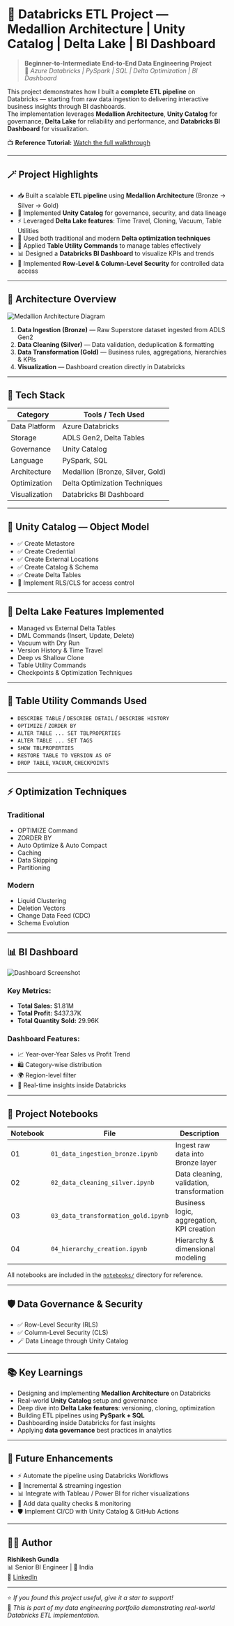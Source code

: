 # 🚀 Databricks ETL Project — Medallion Architecture | Unity Catalog | Delta Lake | BI Dashboard

> **Beginner-to-Intermediate End-to-End Data Engineering Project**  
> 🧠 *Azure Databricks | PySpark | SQL | Delta Optimization | BI Dashboard*

This project demonstrates how I built a **complete ETL pipeline** on Databricks — starting from raw data ingestion to delivering interactive business insights through BI dashboards.  
The implementation leverages **Medallion Architecture**, **Unity Catalog** for governance, **Delta Lake** for reliability and performance, and **Databricks BI Dashboard** for visualization.

📺 **Reference Tutorial:** [Watch the full walkthrough](https://youtu.be/hUTDVTuZO60?si=yoJuF7wgkG3BTLUv)

---

## 🪄 Project Highlights

- 📥 Built a scalable **ETL pipeline** using **Medallion Architecture** (Bronze → Silver → Gold)  
- 🧭 Implemented **Unity Catalog** for governance, security, and data lineage  
- ⚡ Leveraged **Delta Lake features**: Time Travel, Cloning, Vacuum, Table Utilities  
- 🧰 Used both traditional and modern **Delta optimization techniques**  
- 🧾 Applied **Table Utility Commands** to manage tables effectively  
- 📊 Designed a **Databricks BI Dashboard** to visualize KPIs and trends  
- 🔐 Implemented **Row-Level & Column-Level Security** for controlled data access

---

## 🧭 Architecture Overview

![Medallion Architecture Diagram](./assets/medallion_architecture_diagram.png)

1. **Data Ingestion (Bronze)** — Raw Superstore dataset ingested from ADLS Gen2  
2. **Data Cleaning (Silver)** — Data validation, deduplication & formatting  
3. **Data Transformation (Gold)** — Business rules, aggregations, hierarchies & KPIs  
4. **Visualization** — Dashboard creation directly in Databricks

---

## 🧰 Tech Stack

| Category                  | Tools / Tech Used                                |
|---------------------------|--------------------------------------------------|
| Data Platform             | Azure Databricks                                 |
| Storage                   | ADLS Gen2, Delta Tables                           |
| Governance                | Unity Catalog                                    |
| Language                  | PySpark, SQL                                     |
| Architecture              | Medallion (Bronze, Silver, Gold)                  |
| Optimization              | Delta Optimization Techniques                     |
| Visualization             | Databricks BI Dashboard                           |

---

## 🧱 Unity Catalog — Object Model

- ✅ Create Metastore  
- ✅ Create Credential  
- ✅ Create External Locations  
- ✅ Create Catalog & Schema  
- ✅ Create Delta Tables  
- 🔐 Implement RLS/CLS for access control

---

## 🧠 Delta Lake Features Implemented

- Managed vs External Delta Tables  
- DML Commands (Insert, Update, Delete)  
- Vacuum with Dry Run  
- Version History & Time Travel  
- Deep vs Shallow Clone  
- Table Utility Commands  
- Checkpoints & Optimization Techniques

---

## 🧰 Table Utility Commands Used

- `DESCRIBE TABLE` / `DESCRIBE DETAIL` / `DESCRIBE HISTORY`  
- `OPTIMIZE` / `ZORDER BY`  
- `ALTER TABLE ... SET TBLPROPERTIES`  
- `ALTER TABLE ... SET TAGS`  
- `SHOW TBLPROPERTIES`  
- `RESTORE TABLE TO VERSION AS OF`  
- `DROP TABLE`, `VACUUM`, `CHECKPOINTS`

---

## ⚡ Optimization Techniques

### Traditional
- OPTIMIZE Command  
- ZORDER BY  
- Auto Optimize & Auto Compact  
- Caching  
- Data Skipping  
- Partitioning

### Modern
- Liquid Clustering  
- Deletion Vectors  
- Change Data Feed (CDC)  
- Schema Evolution

---

## 📊 BI Dashboard

![Dashboard Screenshot](./assets/dashboard_screenshot.png)

### Key Metrics:
- **Total Sales:** $1.81M  
- **Total Profit:** $437.37K  
- **Total Quantity Sold:** 29.96K  

### Dashboard Features:
- 📈 Year-over-Year Sales vs Profit Trend  
- 🛍️ Category-wise distribution  
- 🌍 Region-level filter  
- 🔄 Real-time insights inside Databricks

---

## 📓 Project Notebooks

| Notebook | File | Description |
|----------|------|-------------|
| 01 | `01_data_ingestion_bronze.ipynb` | Ingest raw data into Bronze layer |
| 02 | `02_data_cleaning_silver.ipynb` | Data cleaning, validation, transformation |
| 03 | `03_data_transformation_gold.ipynb` | Business logic, aggregation, KPI creation |
| 04 | `04_hierarchy_creation.ipynb` | Hierarchy & dimensional modeling |

All notebooks are included in the [`notebooks/`](./notebooks) directory for reference.

---

## 🛡️ Data Governance & Security

- ✅ Row-Level Security (RLS)  
- ✅ Column-Level Security (CLS)  
- 🪄 Data Lineage through Unity Catalog

---

## 📚 Key Learnings

- Designing and implementing **Medallion Architecture** on Databricks  
- Real-world **Unity Catalog** setup and governance  
- Deep dive into **Delta Lake features**: versioning, cloning, optimization  
- Building ETL pipelines using **PySpark + SQL**  
- Dashboarding inside Databricks for fast insights  
- Applying **data governance** best practices in analytics

---

## 🚀 Future Enhancements

- ⚡ Automate the pipeline using Databricks Workflows  
- 📡 Incremental & streaming ingestion  
- 📊 Integrate with Tableau / Power BI for richer visualizations  
- 🧪 Add data quality checks & monitoring  
- 🛡️ Implement CI/CD with Unity Catalog & GitHub Actions

---

## 👨‍💻 Author

**Rishikesh Gundla**  
📊 Senior BI Engineer | 📍 India  
🔗 [LinkedIn](https://www.linkedin.com/in/rishikeshgundla/)

---

⭐ *If you found this project useful, give it a star to support!*  
📝 *This is part of my data engineering portfolio demonstrating real-world Databricks ETL implementation.*
